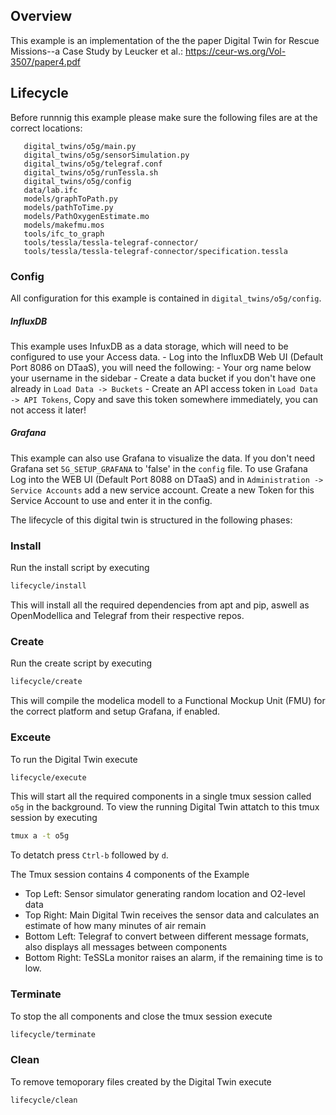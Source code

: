 ## Overview
This example is an implementation of the the paper Digital Twin for Rescue Missions--a Case Study by Leucker et al.: https://ceur-ws.org/Vol-3507/paper4.pdf

## Lifecycle


Before runnnig this example please make sure the following files are at the correct locations:
```
   digital_twins/o5g/main.py
   digital_twins/o5g/sensorSimulation.py
   digital_twins/o5g/telegraf.conf
   digital_twins/o5g/runTessla.sh
   digital_twins/o5g/config
   data/lab.ifc
   models/graphToPath.py
   models/pathToTime.py
   models/PathOxygenEstimate.mo
   models/makefmu.mos
   tools/ifc_to_graph
   tools/tessla/tessla-telegraf-connector/
   tools/tessla/tessla-telegraf-connector/specification.tessla
```

### Config
All configuration for this example is contained in `digital_twins/o5g/config`.

##### InfluxDB
This example uses InfuxDB as a data storage, which will need to be configured to use your Access data.
    - Log into the InfluxDB Web UI (Default Port 8086 on DTaaS), you will need the following:
    - Your org name below your username in the sidebar
    - Create a data bucket if you don't have one already in `Load Data -> Buckets`
    - Create an API access token in `Load Data -> API Tokens`, Copy and save this token somewhere immediately, you can not access it later!

##### Grafana
This example can also use Grafana to visualize the data. If you don't need Grafana set `5G_SETUP_GRAFANA` to 'false' in the `config` file. To use Grafana Log into the WEB UI (Default Port 8088 on DTaaS) and in `Administration -> Service Accounts` add a new service account. Create a new Token for this Service Account to use and enter it in the config. 



The lifecycle of this digital twin is structured in the following phases:
### Install

Run the install script by executing
```bash
lifecycle/install
```
This will install all the required dependencies from apt and pip, aswell as OpenModellica and Telegraf from their respective repos.

### Create

Run the create script by executing
```bash
lifecycle/create
```
This will compile the modelica modell to a Functional Mockup Unit (FMU) for the correct platform and setup Grafana, if enabled.

### Exceute

To run the Digital Twin execute 
```bash
lifecycle/execute
```

This will start all the required components in a single tmux session called `o5g` in the background. To view the running Digital Twin attatch to this tmux session by executing
```bash
tmux a -t o5g
```
To detatch press `Ctrl-b` followed by `d`.

The Tmux session contains 4 components of the Example
 - Top Left: Sensor simulator generating random location and O2-level data
 - Top Right: Main Digital Twin receives the sensor data and calculates an estimate of how many minutes of air remain
 - Bottom Left: Telegraf to convert between different message formats, also displays all messages between components
 - Bottom Right: TeSSLa monitor raises an alarm, if the remaining time is to low.

### Terminate

To stop the all components and close the tmux session execute
```bash
lifecycle/terminate
```

### Clean

To remove temoporary files created by the Digital Twin execute
```bash
lifecycle/clean
```